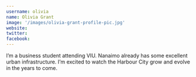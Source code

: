 ```yaml
---
username: olivia
name: Olivia Grant
image: '/images/olivia-grant-profile-pic.jpg'
website: 
twitter: 
facebook: 
---
```

I’m a business student attending VIU. Nanaimo already has some excellent urban infrastructure. I’m excited to watch the Harbour City grow and evolve in the years to come.